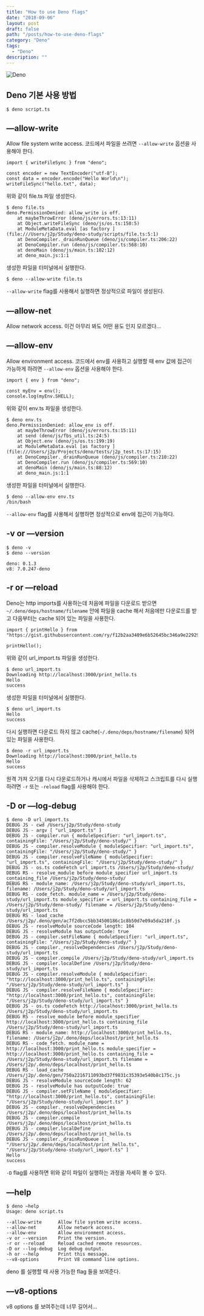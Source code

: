 ```yaml
---
title: "How to use Deno flags"
date: "2018-09-06"
layout: post
draft: false
path: "/posts/how-to-use-deno-flags"
category: "Deno"
tags: 
  - "Deno"
description: ""  
---
```


![Deno](./deno-logo.jpeg)

## Deno 기본 사용 방법
```
$ deno script.ts
```

## —allow-write
Allow file system write access.
코드에서 파일을 쓰려면 `--allow-write` 옵션을 사용해야 한다.
```
import { writeFileSync } from "deno";

const encoder = new TextEncoder("utf-8");
const data = encoder.encode("Hello World\n");
writeFileSync("hello.txt", data);
```
위와 같이 file.ts 파일 생성한다.

```
$ deno file.ts
deno.PermissionDenied: allow_write is off.
    at maybeThrowError (deno/js/errors.ts:13:11)
    at Object.writeFileSync (deno/js/os.ts:150:5)
    at ModuleMetaData.eval [as factory ] (file:///Users/j2p/Study/deno-study/scripts/file.ts:5:1)
    at DenoCompiler._drainRunQueue (deno/js/compiler.ts:206:22)
    at DenoCompiler.run (deno/js/compiler.ts:568:10)
    at denoMain (deno/js/main.ts:102:12)
    at deno_main.js:1:1
```
생성한 파일을 터미널에서 실행한다.

```
$ deno --allow-write file.ts
```
`--allow-write` flag를 사용해서 실행하면 정상적으로 파일이 생성된다.

## —allow-net
Allow network access.
이건 아무리 봐도 어떤 용도 인지 모르겠다...

## —allow-env
Allow environment access.
코드에서 env를 사용하고 실행할 때 env 값에 접근이 가능하게 하려면 `--allow-env` 옵션을 사용해야 한다.
```
import { env } from "deno";

const myEnv = env();
console.log(myEnv.SHELL);

```
위와 같이 env.ts 파일을 생성한다.

```
$ deno env.ts
deno.PermissionDenied: allow_env is off.
    at maybeThrowError (deno/js/errors.ts:15:11)
    at send (deno/js/fbs_util.ts:24:5)
    at Object.env (deno/js/os.ts:199:19)
    at ModuleMetaData.eval [as factory ] (file:///Users/j2p/Projects/deno/tests/j2p_test.ts:17:15)
    at DenoCompiler._drainRunQueue (deno/js/compiler.ts:210:22)
    at DenoCompiler.run (deno/js/compiler.ts:569:10)
    at denoMain (deno/js/main.ts:88:12)
    at deno_main.js:1:1
```
생성한 파일을 터미널에서 실행한다.

```
$ deno --allow-env env.ts
/bin/bash
```
`--allow-env` flag를 사용해서 실행하면 정상적으로 env에 접근이 가능하다.

## -v or —version
```
$ deno -v
$ deno --version

deno: 0.1.3
v8: 7.0.247-deno
```

## -r or —reload
Deno는 http imports를 사용하는데 처음에 파일을 다운로드 받으면 `~/.deno/deps/hostname/filename` 안에 파일을 cache 해서 처음에만 다운로드를 받고 다음부터는 cache 되어 있는 파일을 사용한다.

```
import { printHello } from "https://gist.githubusercontent.com/ry/f12b2aa3409e6b52645bc346a9e22929/raw/79318f239f51d764384a8bded8d7c6a833610dde/print_hello.ts";

printHello();
```
위와 같이 url_import.ts 파일을 생성한다.


```
$ deno url_import.ts
Downloading http://localhost:3000/print_hello.ts
Hello
success
```
생성한 파일을 터미널에서 실행한다.

```
$ deno url_import.ts
Hello
success
```
다시 실행하면 다운로드 하지 않고 cache(`~/.deno/deps/hostname/filename`) 되어 있는 파일을 사용한다.

```
$ deno -r url_import.ts
Downloading http://localhost:3000/print_hello.ts
Hello
success
```
원격 가져 오기를 다시 다운로드하거나 캐시에서 파일을 삭제하고 스크립트를 다시 실행하려면 `-r` 또는 `-reload` flag를 사용해야 한다.

## -D or —log-debug

```
$ deno -D url_import.ts
DEBUG JS - cwd /Users/j2p/Study/deno-study
DEBUG JS - argv [ "url_import.ts" ]
DEBUG JS - compiler.run { moduleSpecifier: "url_import.ts", containingFile: "/Users/j2p/Study/deno-study/" }
DEBUG JS - compiler.resolveModule { moduleSpecifier: "url_import.ts", containingFile: "/Users/j2p/Study/deno-study/" }
DEBUG JS - compiler.resolveFileName { moduleSpecifier: "url_import.ts", containingFile: "/Users/j2p/Study/deno-study/" }
DEBUG JS - os.ts codeFetch url_import.ts /Users/j2p/Study/deno-study/
DEBUG RS - resolve_module before module_specifier url_import.ts containing_file /Users/j2p/Study/deno-study/
DEBUG RS - module_name: /Users/j2p/Study/deno-study/url_import.ts, filename: /Users/j2p/Study/deno-study/url_import.ts
DEBUG RS - code_fetch. module_name = /Users/j2p/Study/deno-study/url_import.ts module_specifier = url_import.ts containing_file = /Users/j2p/Study/deno-study/ filename = /Users/j2p/Study/deno-study/url_import.ts
DEBUG RS - load_cache /Users/j2p/.deno/gen/ac7f2dbcc5bb34500186c1c8b50d7e09a5da210f.js
DEBUG JS - resolveModule sourceCode length: 104
DEBUG JS - resolveModule has outputCode: true
DEBUG JS - compiler.setFileName { moduleSpecifier: "url_import.ts", containingFile: "/Users/j2p/Study/deno-study/" }
DEBUG JS - compiler._resolveDependencies /Users/j2p/Study/deno-study/url_import.ts
DEBUG JS - compiler.compile /Users/j2p/Study/deno-study/url_import.ts
DEBUG JS - compiler.localDefine /Users/j2p/Study/deno-study/url_import.ts
DEBUG JS - compiler.resolveModule { moduleSpecifier: "http://localhost:3000/print_hello.ts", containingFile: "/Users/j2p/Study/deno-study/url_import.ts" }
DEBUG JS - compiler.resolveFileName { moduleSpecifier: "http://localhost:3000/print_hello.ts", containingFile: "/Users/j2p/Study/deno-study/url_import.ts" }
DEBUG JS - os.ts codeFetch http://localhost:3000/print_hello.ts /Users/j2p/Study/deno-study/url_import.ts
DEBUG RS - resolve_module before module_specifier http://localhost:3000/print_hello.ts containing_file /Users/j2p/Study/deno-study/url_import.ts
DEBUG RS - module_name: http://localhost:3000/print_hello.ts, filename: /Users/j2p/.deno/deps/localhost/print_hello.ts
DEBUG RS - code_fetch. module_name = http://localhost:3000/print_hello.ts module_specifier = http://localhost:3000/print_hello.ts containing_file = /Users/j2p/Study/deno-study/url_import.ts filename = /Users/j2p/.deno/deps/localhost/print_hello.ts
DEBUG RS - load_cache /Users/j2p/.deno/gen/750a2216711093bd37f9831c35393e540b8c175c.js
DEBUG JS - resolveModule sourceCode length: 62
DEBUG JS - resolveModule has outputCode: true
DEBUG JS - compiler.setFileName { moduleSpecifier: "http://localhost:3000/print_hello.ts", containingFile: "/Users/j2p/Study/deno-study/url_import.ts" }
DEBUG JS - compiler._resolveDependencies /Users/j2p/.deno/deps/localhost/print_hello.ts
DEBUG JS - compiler.compile /Users/j2p/.deno/deps/localhost/print_hello.ts
DEBUG JS - compiler.localDefine /Users/j2p/.deno/deps/localhost/print_hello.ts
DEBUG JS - compiler._drainRunQueue [ "/Users/j2p/.deno/deps/localhost/print_hello.ts", "/Users/j2p/Study/deno-study/url_import.ts" ]
Hello
success
```
`-D` flag를 사용하면 위와 같이 파일이 실행하는 과정을 자세히 볼 수 있다.

## —help

```
$ deno —help
Usage: deno script.ts

--allow-write      Allow file system write access.
--allow-net        Allow network access.
--allow-env        Allow environment access.
-v or --version    Print the version.
-r or --reload     Reload cached remote resources.
-D or --log-debug  Log debug output.
-h or --help       Print this message.
--v8-options       Print V8 command line options.
```
deno 를 실행할 때 사용 가능한 flag 들을 보여준다.

## —v8-options
v8 options 를 보여주는데 너무 길어서...